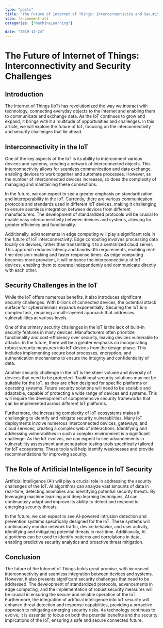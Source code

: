 ```yaml
---
type: "posts"
title: 'The Future of Internet of Things: Interconnectivity and Security Challenges'
icon: fa-comment-alt
categories: ["MachineLearning"]

date: "2019-12-24"
---
```




# The Future of Internet of Things: Interconnectivity and Security Challenges

## Introduction

The Internet of Things (IoT) has revolutionized the way we interact with technology, connecting everyday objects to the internet and enabling them to communicate and exchange data. As the IoT continues to grow and expand, it brings with it a multitude of opportunities and challenges. In this article, we will explore the future of IoT, focusing on the interconnectivity and security challenges that lie ahead.

## Interconnectivity in the IoT

One of the key aspects of the IoT is its ability to interconnect various devices and systems, creating a network of interconnected objects. This interconnectivity allows for seamless communication and data exchange, enabling devices to work together and automate processes. However, as the number of interconnected devices increases, so does the complexity of managing and maintaining these connections.

In the future, we can expect to see a greater emphasis on standardization and interoperability in the IoT. Currently, there are various communication protocols and standards used in different IoT devices, making it challenging to ensure seamless integration between devices from different manufacturers. The development of standardized protocols will be crucial to enable easy interconnectivity between devices and systems, allowing for greater efficiency and functionality.

Additionally, advancements in edge computing will play a significant role in the future of IoT interconnectivity. Edge computing involves processing data locally on devices, rather than transmitting it to a centralized cloud server. This approach reduces latency and bandwidth requirements, enabling real-time decision-making and faster response times. As edge computing becomes more prevalent, it will enhance the interconnectivity of IoT devices, enabling them to operate independently and communicate directly with each other.

## Security Challenges in the IoT

While the IoT offers numerous benefits, it also introduces significant security challenges. With billions of connected devices, the potential attack surface for cybercriminals expands exponentially. Securing the IoT is a complex task, requiring a multi-layered approach that addresses vulnerabilities at various levels.

One of the primary security challenges in the IoT is the lack of built-in security features in many devices. Manufacturers often prioritize functionality and cost-efficiency over security, leaving devices vulnerable to attacks. In the future, there will be a greater emphasis on incorporating robust security measures into IoT devices from the design phase. This includes implementing secure boot processes, encryption, and authentication mechanisms to ensure the integrity and confidentiality of data.

Another security challenge in the IoT is the sheer volume and diversity of devices that need to be protected. Traditional security solutions may not be suitable for the IoT, as they are often designed for specific platforms or operating systems. Future security solutions will need to be scalable and adaptable, capable of protecting a wide range of devices and systems. This will require the development of comprehensive security frameworks that can be implemented across different IoT platforms.

Furthermore, the increasing complexity of IoT ecosystems makes it challenging to identify and mitigate security vulnerabilities. Many IoT deployments involve numerous interconnected devices, gateways, and cloud services, creating a complex web of interactions. Identifying and addressing vulnerabilities in such a complex environment is a significant challenge. As the IoT evolves, we can expect to see advancements in vulnerability assessment and penetration testing tools specifically tailored for IoT ecosystems. These tools will help identify weaknesses and provide recommendations for improving security.

## The Role of Artificial Intelligence in IoT Security

Artificial Intelligence (AI) will play a crucial role in addressing the security challenges of the IoT. AI algorithms can analyze vast amounts of data in real-time, detecting anomalies and identifying potential security threats. By leveraging machine learning and deep learning techniques, AI can continuously adapt and improve its ability to detect and respond to emerging security threats.

In the future, we can expect to see AI-powered intrusion detection and prevention systems specifically designed for the IoT. These systems will continuously monitor network traffic, device behavior, and user activity, identifying and mitigating potential threats in real-time. Additionally, AI algorithms can be used to identify patterns and correlations in data, enabling predictive security analytics and proactive threat mitigation.

## Conclusion

The future of the Internet of Things holds great promise, with increased interconnectivity and seamless integration between devices and systems. However, it also presents significant security challenges that need to be addressed. The development of standardized protocols, advancements in edge computing, and the implementation of robust security measures will be crucial in ensuring the secure and reliable operation of the IoT. Furthermore, the integration of artificial intelligence into IoT security will enhance threat detection and response capabilities, providing a proactive approach to mitigating emerging security risks. As technology continues to evolve, it is essential to focus on both the potential benefits and the security implications of the IoT, ensuring a safe and secure connected future.